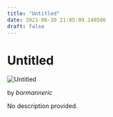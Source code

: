 ```yaml
---
title: "Untitled"
date: 2021-06-30 21:05:09.240586
draft: false
---
```


# Untitled

![Untitled](../images/c0f00737-da10-11eb-ae90-60f262b60b65.png)

by *bormanneric*



No description provided.